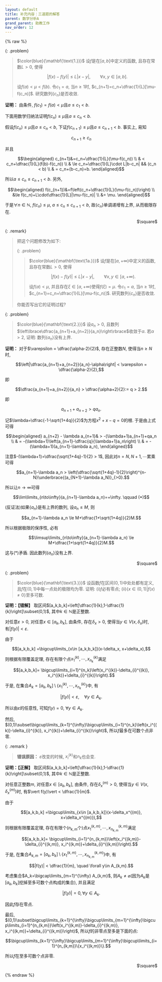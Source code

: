 ```yaml
---
layout: default
title: 补充内容：三道题的解答
parent: 数学分析A
grand_parent: 助教工作
nav_order: 12
---
```


{% raw %}

{: .problem}
> $\color{blue}{\mathbf{\text{1.}}}$ 设$f$是在$[a,b]$中定义的函数, 且存在常数$L>0$, 使得
>
> $$|f(x)-f(y)|\le L|x-y|, \qquad \forall x,y\in[a,b].$$
>
> 设$f(a) < \mu < f(b)$. 令$c_1=a$, 当$n\ge 1$时, $c_{n+1}=c_n+\dfrac{1}{L}[\mu-f(c_n)]$. 
> 研究数列$\lbrace c_n\rbrace$是否收敛.

**证明：** 由条件, $f(c_1)=f(a) < \mu$且$a\le c_1 < b$. 

下面用数学归纳法证明$f(c_n)\le \mu$且$a\le c_n < b$. 

假设$f(c_n)\le \mu$且$a\le c_n < b$, 下证$f(c_{n+1})\le \mu$且$a\le c_{n+1} < b$. 事实上, 易知

$$c_{n+1}\ge c_n$$

并且

$$\begin{aligned}
c_{n+1}&=c_n+\dfrac{1}{L}(\mu-f(c_n)) \\
& < c_n+\dfrac{1}{L}(f(b)-f(c_n)) \\
& \le c_n+\dfrac{1}{L}\cdot L|b-c_n| && (c_n < b) \\
& = c_n+(b-c_n)=b. 
\end{aligned}$$

所以$a\le c_n \le c_{n+1} < b$. 另外, 

$$\begin{aligned}
f(c_{n+1})&=f\left(c_n+\dfrac{1}{L}(\mu-f(c_n))\right) \\
&\le f(c_n)+L\cdot\dfrac{1}{L}|\mu-f(c_n)|  \\
&= \mu.
\end{aligned}$$

于是$\forall n\in\mathbb{N}$, $f(c_n)\le \mu$, $a\le c_n \le c_{n+1} < b$, 
故$\left\lbrace c_n\right\rbrace$单调递增有上界, 从而极限存在. 

<span style="display:block;text-align:right;">
$\square$
</span>


{: .remark}
> 把这个问题修改为如下: 
> 
> {: .problem}
> > $\color{blue}{\mathbf{\text{1a.}}}$ 设$f$是在$[a,+\infty)$中定义的函数, 且存在常数$L>0$, 使得
> > 
> > $$|f(x)-f(y)|\le L|x-y|, \qquad \forall x,y\in[a,+\infty).$$
> > 
> > 设$f(a) < \mu$, 并且存在$\xi\in[a,+\infty)$使得$f(\xi)=\mu$. 
> > 令$c_1=a$, 当$n\ge 1$时, $c_{n+1}=c_n+\dfrac{1}{L}[\mu-f(c_n)]$. 
> > 研究数列$\lbrace c_n\rbrace$是否收敛.
> 
> 你能否写出它的证明过程? 





{: .problem}
> $\color{blue}{\mathbf{\text{2.}}}$ 设$a_n>0$, 且数列$\left\lbrace\dfrac{a_{n+1}+a_{n+2}}{a_n}\right\rbrace$收敛于$\alpha$. 
> 若$\alpha>2$, 证明: 数列$\lbrace a_n\rbrace$没有上界. 


**证明：** 对于$\varepsilon = \dfrac{\alpha-2}{2}$, 存在正整数$N$, 使得当$n\ge N$时, 

$$\left|\dfrac{a_{n+1}+a_{n+2}}{a_n}-\alpha\right| < \varepsilon = \dfrac{\alpha-2}{2},$$

即

$$\dfrac{a_{n+1}+a_{n+2}}{a_n} > \dfrac{\alpha+2}{2}:= q > 2.$$

即

$$a_{n+1}+a_{n+2} > qa_n.$$ 

记$\lambda=\dfrac{-1-\sqrt{1+4q}}{2}$为方程$x^2+x-q=0$的根. 于是由上式可得

$$\begin{aligned}
a_{n+2} - \lambda a_{n+1}& > -(\lambda+1)a_{n+1}+qa_n \\
& = -(\lambda+1)\left(a_{n+1}-\dfrac{q}{\lambda+1}a_n\right) \\
& = -(\lambda+1)(a_{n+1}-\lambda a_n),
\end{aligned}$$

注意$-(\lambda+1)=\dfrac{\sqrt{1+4q}-1}{2} > 1$, 因此对$n=N,N+1,\cdots$累乘可得

$$a_{n+1}-\lambda a_n > \left(\dfrac{\sqrt{1+4q}-1}{2}\right)^{n-N}\underbrace{(a_{N+1}-\lambda a_N)}_{>0}.$$

所以让$n\to\infty$可得

$$\lim\limits_{n\to\infty}(a_{n+1}-\lambda a_n)=+\infty. \qquad (*)$$

(反证法)如果$\lbrace a_n\rbrace$是有上界的数列, 设$a_n \le M$, 则

$$a_{n+1}-\lambda a_n \le M+\dfrac{1+\sqrt{1+4q}}{2}M.$$

所以根据极限的保序性, 必有

$$\limsup\limits_{n\to\infty}(a_{n+1}-\lambda a_n) \le M+\dfrac{1+\sqrt{1+4q}}{2}M.$$

这与$(*)$矛盾. 
因此数列$\lbrace a_n\rbrace$没有上界. 

<span style="display:block;text-align:right;">
$\square$
</span>

{: .problem}
> $\color{blue}{\mathbf{\text{3.}}}$ 设函数$f$在区间$(0,1)$中处处都有定义, 且$f$在$(0,1)$中每一点处的极限均为零. 证明: 
> (i)$f$必有零点; (ii)$\lbrace x\in(0,1)|f(x)\ne 0\rbrace$至多可数.

**证明：【错解】** 取区间$[a_k,b_k]=\left[\dfrac{1}{k},1-\dfrac{1}{k}\right]\subset(0,1)$, 其中$k\in\mathbb{N}$是正整数. 

对任意$\varepsilon>0$, 对任意$x\in[a_k,b_k]$, 由条件, 存在$\delta_x>0$, 使得当$y\in V(x,\delta_x)$时, 
有$\vert f(y)\vert  < \varepsilon$. 

由于

$$[a_k,b_k]
=\bigcup\limits_{x\in [a_k,b_k]}(x-\delta_x, x+\delta_x),$$

则根据有限覆盖定理, 存在有限个点$x_1^{(k)},\cdots,x_{n_k}^{(k)}$满足

$$[a_k,b_k]=
\bigcup\limits_{i=1}^{n_k}\left(x_i^{(k)}-\delta_{i}^{(k)}, x_i^{(k)}+\delta_{i}^{(k)}\right).$$

于是, 在集合$A_k=[a_k,b_k]\setminus\lbrace x_1^{(k)},\cdots, x_{n_k}^{(k)}\rbrace$中, 有

$$|f(y)| < \varepsilon, \quad \forall y\in A_k.$$

所以由$\varepsilon$的任意性, 可知$f(y)=0$, $\forall y\in A_k$. 

然后, $(0,1)\subset\bigcup\limits_{k=1}^{\infty}\bigcup\limits_{i=1}^{n_k}\left(x_i^{(k)}-\delta_{i}^{(k)}, x_i^{(k)}+\delta_{i}^{(k)}\right)$,
所以$f$最多在可数个点非零. 

{: .remark }
> **错误原因：** $\varepsilon$改变的时候, $x_i^{(k)}$和$n_k$也会变. 



**证明：【正解】** 取区间$[a_k,b_k]=\left[\dfrac{1}{k},1-\dfrac{1}{k}\right]\subset(0,1)$, 其中$k\in\mathbb{N}$是正整数. 

对任意正整数$m$, 对任意$x\in[a_k,b_k]$, 由条件, 存在$\delta_x^{(m)}>0$, 使得当$y\in V(x,\delta_x^{(m)})$时, 
有$\vert f(y)\vert  < \dfrac{1}{m}$. 

由于

$$[a_k,b_k]
=\bigcup\limits_{x\in [a_k,b_k]}(x-\delta_x^{(m)}, x+\delta_x^{(m)}),$$

则根据有限覆盖定理, 存在有限个($n_{k,m}$个)点$x_1^{(k,m)},\cdots,x_{n_{k,m}}^{(k,m)}$满足

$$[a_k,b_k]=
\bigcup\limits_{i=1}^{n_{k,m}}\left(x_i^{(k,m)}-\delta_{i}^{(k,m)}, x_i^{(k,m)}+\delta_{i}^{(k,m)}\right).$$

于是, 在集合$A_{k,m}=[a_k,b_k]\setminus\lbrace x_1^{(k,m)},\cdots, x_{n_{k,m}}^{(k,m)}\rbrace$中, 有

$$|f(y)| < \dfrac{1}{m}, \quad \forall y\in A_{k,m}.$$

考虑集合$A_k=\bigcap\limits_{m=1}^{\infty} A_{k,m}$, 则$A_k\ne\varnothing$(因为$A_k$是$[a_k,b_k]$挖掉至多可数个点构成的集合),
并且满足

$$|f(y)|=0, \forall y\in A_k.$$

因此$f$存在零点. 

最后, $(0,1)\subset\bigcup\limits_{k=1}^{\infty}\bigcup\limits_{m=1}^{\infty}\bigcup\limits_{i=1}^{n_{k,m}}\left(x_i^{(k,m)}-\delta_{i}^{(k,m)}, x_i^{(k,m)}+\delta_{i}^{(k,m)}\right)$,
所以$f$的非零点至多是下面的点:

$$\bigcup\limits_{k=1}^{\infty}\bigcup\limits_{m=1}^{\infty}\bigcup\limits_{i=1}^{n_{k,m}}\{x_i^{(k,m)}\}.$$

所以$f$在至多可数个点非零. 

<span style="display:block;text-align:right;">
$\square$
</span>



{% endraw %}
